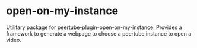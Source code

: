 # open-on-my-instance

Utilitary package for peertube-plugin-open-on-my-instance. Provides a framework to generate a webpage to choose a peertube instance to open a video.

